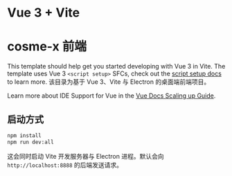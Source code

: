 # Vue 3 + Vite
# cosme-x 前端

This template should help get you started developing with Vue 3 in Vite. The template uses Vue 3 `<script setup>` SFCs, check out the [script setup docs](https://v3.vuejs.org/api/sfc-script-setup.html#sfc-script-setup) to learn more.
该目录为基于 Vue 3、Vite 与 Electron 的桌面端前端项目。

Learn more about IDE Support for Vue in the [Vue Docs Scaling up Guide](https://vuejs.org/guide/scaling-up/tooling.html#ide-support).
## 启动方式

```bash
npm install
npm run dev:all
```

这会同时启动 Vite 开发服务器与 Electron 进程。默认会向 `http://localhost:8888` 的后端发送请求。
